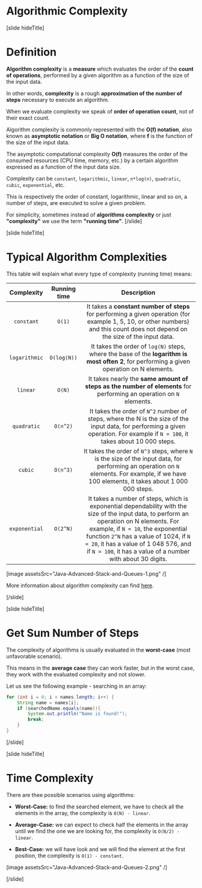 # Algorithmic Complexity

[slide hideTitle]
# Definition

**Algorithm complexity** is a **measure** which evaluates the order of the **count of operations**, performed by a given algorithm as a function of the size of the input data.

In other words, **complexity** is a rough **approximation of the number of steps** necessary to execute an algorithm.

When we evaluate complexity we speak of **order of operation count**, not of their exact count.

Algorithm complexity is commonly represented with the **O(f) notation**, also known as **asymptotic notation** or **Big O notation**, where **f** is the function of the size of the input data.

The asymptotic computational complexity **O(f)** measures the order of the consumed resources (CPU time, memory, etc.) by a certain algorithm expressed as a function of the input data size.

Complexity can be `constant`, `logarithmic`, `linear`, `n*log(n)`, `quadratic`, `cubic`, `exponential`, etc.

This is respectively the order of constant, logarithmic, linear and so on, a number of steps, are executed to solve a given problem.

For simplicity, sometimes instead of **algorithms complexity** or just **"complexity"** we use the term **"running time"**.
[/slide]


[slide hideTitle]
# Typical Algorithm Complexities

This table will explain what every type of complexity (running time) means:

| **Complexity** | **Running time** | **Description** |
|:---:|:---:|:---:|
|  `constant`   | `O(1)` | It takes a **constant number of steps** for performing a given operation (for example 1, 5, 10, or other numbers) and this count does not depend on the size of the input data. |
| `logarithmic` |  `O(log(N))`| It takes the order of `log(N)` steps, where the base of the **logarithm is most often 2**, for performing a given operation on N elements. |
|   `linear`    | `O(N)`| It takes nearly the **same amount of steps as the number of elements** for performing an operation on `N` elements. |
|  `quadratic`  | `O(n^2)`| It takes the order of `N^2` number of steps, where the N is the size of the input data, for performing a given operation.  For example if `N = 100`, it takes about 10 000 steps. |
|   `cubic`     | `O(n^3)` | It takes the order of `N^3` steps, where `N` is the size of the input data, for performing an operation on `N` elements. For example, if we have 100 elements, it takes about 1 000 000 steps. |
|`exponential` | `O(2^N)`| It takes a number of steps, which is exponential dependability with the size of the input data, to perform an operation on N elements. For example, if `N = 10`, the exponential function `2^N` has a value of 1024, if `N = 20`, it has a value of 1 048 576, and if `N = 100`, it has a value of a number with about 30 digits.|


[image assetsSrc="Java-Advanced-Stack-and-Queues-1.png" /]

More information about algorithm complexity can find [here](http://bigocheatsheet.com/).

[/slide]

[slide hideTitle]

# Get Sum Number of Steps

The complexity of algorithms is usually evaluated in the **worst-case** (most unfavorable scenario). 

This means in the **average case** they can work faster, but in the worst case, they work with the evaluated complexity and not slower.

Let us see the following example - searching in an array:
```java
for (int i = 0; i < names.length; i++) {
    String name = names[i];
    if (searchedName.equals(name)){
        System.out.println("Name is found!");
        break;
    }
}
```

[/slide]

[slide hideTitle]
# Time Complexity

There are thee possible scenarios using algorithms: 

- **Worst-Case:** to find the searched element, we have to check all the elements in the array, the complexity is `O(N) - linear`.

- **Average-Case:** we can expect to check half the elements in the array until we find the one we are looking for, the complexity is `O(N/2) - linear`.

- **Best-Case:** we will have look and we will find the element at the first position, the complexity is `O(1) - constant`.

[image assetsSrc="Java-Advanced-Stack-and-Queues-2.png" /]

[/slide]
